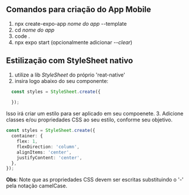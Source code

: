 ## Comandos para criação do App Mobile

1. npx create-expo-app *nome do app* --template
1. cd *nome do app*
1. code .
1. npx expo start (opcionalmente adicionar *--clear*)


## Estilização com StyleSheet nativo

1. utilize a lib *StyleSheet* do próprio 'reat-native'
1. insira logo abaixo do seu componente:
```typescript
  const styles = StyleSheet.create({
    
  });
```
Isso irá criar um estilo para ser aplicado em seu compoenete.
3. Adicione classes e/ou propriedades CSS ao seu estilo, conforme seu objetivo.
```typescript
const styles = StyleSheet.create({
  container: {
    flex: 1,
    flexDirection: 'column',
    alignItems: 'center',
    justifyContent: 'center',
  },
});
```
**Obs**: Note que as propriedades CSS devem ser escritas substituindo o '-' pela notação camelCase.